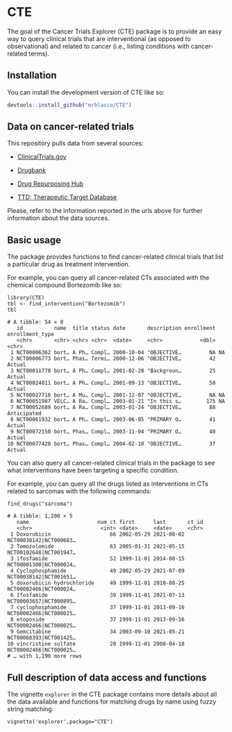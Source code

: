 # CTE

<!-- badges: start -->
<!-- badges: end -->

The goal of the Cancer Trials Explorer (CTE) package is to provide an easy way to query clinical trials that are interventional (as opposed to observational) and related to cancer (i.e., listing conditions with cancer-related terms). 

## Installation

You can install the development version of CTE like so:

``` r
devtools::install_github("mrblasco/CTE")
```

## Data on cancer-related trials

This repository pulls data from several sources:

- [ClinicalTrials.gov](https://clinicaltrials.gov)

- [Drugbank](https://go.drugbank.com)

- [Drug Repurposing Hub](https://www.broadinstitute.org/drug-repurposing-hub)

- [TTD: Therapeutic Target Database](https://www.ncbi.nlm.nih.gov/pmc/articles/PMC99057/)

Please, refer to the information reported in the urls above for further information about the data sources. 

## Basic usage

The package provides functions to find cancer-related clinical trials that list a particular drug as treatment intervention. 

For example, you can query all cancer-related CTs associated with the chemical compound Bortezomib like so: 

```{r}
library(CTE)
tbl <- find_intervention("Bortezomib")
tbl
```

```
# A tibble: 54 × 8
   id          name  title status date       description enrollment enrollment_type
   <chr>       <chr> <chr> <chr>  <date>     <chr>            <dbl> <chr>          
 1 NCT00006362 bort… A Ph… Compl… 2000-10-04 "OBJECTIVE…         NA NA             
 2 NCT00006773 bort… Phas… Termi… 2000-12-06 "OBJECTIVE…         42 Actual         
 3 NCT00011778 bort… A Ph… Compl… 2001-02-28 "Backgroun…         25 Actual         
 4 NCT00024011 bort… A Ph… Compl… 2001-09-13 "OBJECTIVE…         50 Actual         
 5 NCT00027716 bort… A Mu… Compl… 2001-12-07 "OBJECTIVE…         NA NA             
 6 NCT00051987 VELC… A Ra… Compl… 2003-01-21 "In this s…        175 NA             
 7 NCT00052689 bort… A Ra… Compl… 2003-01-24 "OBJECTIVE…         88 Anticipated    
 8 NCT00061932 bort… A Ph… Compl… 2003-06-05 "PRIMARY O…         41 Actual         
 9 NCT00072150 bort… Phas… Compl… 2003-11-04 "PRIMARY O…         40 Actual         
10 NCT00077428 bort… Phas… Compl… 2004-02-10 "OBJECTIVE…         37 Actual   
```


You can also query all cancer-related clinical trials in the package to see what interventions have been targeting a specific condition. 

For example, you can query all the drugs listed as interventions in CTs related to sarcomas with the following commands: 

```{r}
find_drugs("sarcoma")
```

```
# A tibble: 1,200 × 5
   name                      num_ct first      last       ct_id                 
   <chr>                      <int> <date>     <date>     <chr>                 
 1 Doxorubicin                   66 2002-05-29 2021-08-02 NCT00038142|NCT000683…
 2 Temozolomide                  63 2005-01-31 2021-05-15 NCT00102648|NCT001947…
 3 ifosfamide                    52 1999-11-01 2014-08-15 NCT00001300|NCT000024…
 4 Cyclophosphamide              49 2002-05-29 2021-07-09 NCT00038142|NCT001651…
 5 doxorubicin hydrochloride     49 1999-11-01 2010-08-25 NCT00002466|NCT000024…
 6 Ifosfamide                    39 1999-11-01 2021-07-13 NCT00003657|NCT000895…
 7 cyclophosphamide              37 1999-11-01 2013-09-16 NCT00002466|NCT000025…
 8 etoposide                     37 1999-11-01 2013-09-16 NCT00002466|NCT000025…
 9 Gemcitabine                   34 2003-09-10 2021-05-21 NCT00068393|NCT001425…
10 vincristine sulfate           28 1999-11-01 2008-04-18 NCT00002466|NCT000025…
# … with 1,190 more rows
```

## Full description of data access and functions

The vignette `explorer` in the CTE package contains more details about all the data available and functions for matching drugs by name using fuzzy string matching. 

```{r}
vignette('explorer',package="CTE")
```




